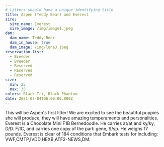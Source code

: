 ```yaml
---
# Litters should have a unique identifying title
title: Aspen (Teddy Bear) and Everest
sire:
  sire_name: Everest
  sire_image: /img/image1.jpeg
dam:
  dam_name: Teddy Bear
  dam_in_house: true
  dam_image: /img/luna3.jpeg
reservation_list:
  - Breeder
  - Breeder
  - Reserved
  - Reserved
  - Reserved
size:
  min: 25
  max: 35
colors: Black Tri, Black Phantom
date: 2021-07-04T06:00:00.000Z
---
```

 This will be Aspen's first litter! We are excited to see the beautiful puppies she will produce, they will have amazing temperaments and personalities. Everest is a Chocolate Mini F1B Bernedoodle. He carries at/at and ky/ky, D/D. F/IC, and carries one copy of the parti gene, S/sp. He weighs 17 pounds. Everest is clear of 184 conditions that Embark tests for including: VWF,CMTP,IVDD,HEXB,ATF2-NEWS,DM.